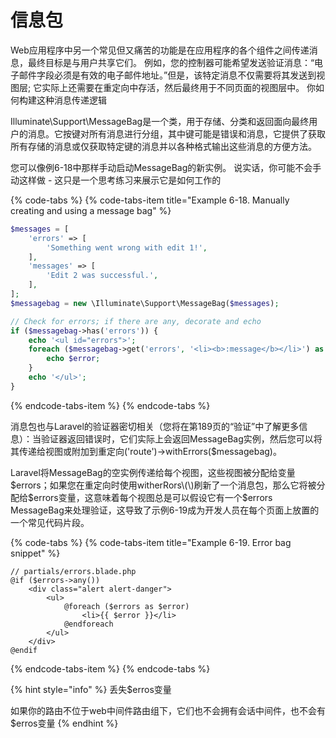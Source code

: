 # 信息包

Web应用程序中另一个常见但又痛苦的功能是在应用程序的各个组件之间传递消息，最终目标是与用户共享它们。 例如，您的控制器可能希望发送验证消息：“电子邮件字段必须是有效的电子邮件地址。”但是，该特定消息不仅需要将其发送到视图层; 它实际上还需要在重定向中存活，然后最终用于不同页面的视图层中。 你如何构建这种消息传递逻辑

Illuminate\Support\MessageBag是一个类，用于存储、分类和返回面向最终用户的消息。它按键对所有消息进行分组，其中键可能是错误和消息，它提供了获取所有存储的消息或仅获取特定键的消息并以各种格式输出这些消息的方便方法。

您可以像例6-18中那样手动启动MessageBag的新实例。 说实话，你可能不会手动这样做 - 这只是一个思考练习来展示它是如何工作的

{% code-tabs %}
{% code-tabs-item title="Example 6-18. Manually creating and using a message bag" %}
```php
$messages = [
    'errors' => [
        'Something went wrong with edit 1!',
    ],
    'messages' => [
        'Edit 2 was successful.',
    ], 
];
$messagebag = new \Illuminate\Support\MessageBag($messages);

// Check for errors; if there are any, decorate and echo
if ($messagebag->has('errors')) {
    echo '<ul id="errors">';
    foreach ($messagebag->get('errors', '<li><b>:message</b></li>') as $error) {
        echo $error; 
    }
    echo '</ul>'; 
}
```
{% endcode-tabs-item %}
{% endcode-tabs %}

消息包也与Laravel的验证器密切相关（您将在第189页的“验证”中了解更多信息）：当验证器返回错误时，它们实际上会返回MessageBag实例，然后您可以将其传递给视图或附加到重定向\('route'\)-&gt;withErrors\($messagebag\)。

Laravel将MessageBag的空实例传递给每个视图，这些视图被分配给变量$errors；如果您在重定向时使用witherRors\(\)刷新了一个消息包，那么它将被分配给$errors变量，这意味着每个视图总是可以假设它有一个$errors MessageBag来处理验证，这导致了示例6-19成为开发人员在每个页面上放置的一个常见代码片段。

{% code-tabs %}
{% code-tabs-item title="Example 6-19. Error bag snippet" %}
```markup
// partials/errors.blade.php
@if ($errors->any())
    <div class="alert alert-danger">
        <ul>
            @foreach ($errors as $error)
                <li>{{ $error }}</li> 
            @endforeach
        </ul>
    </div>
@endif
```
{% endcode-tabs-item %}
{% endcode-tabs %}

{% hint style="info" %}
丢失$erros变量

如果你的路由不位于web中间件路由组下，它们也不会拥有会话中间件，也不会有$erros变量
{% endhint %}

